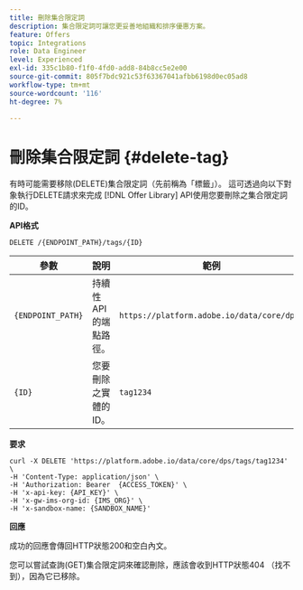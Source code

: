 ```yaml
---
title: 刪除集合限定詞
description: 集合限定詞可讓您更妥善地組織和排序優惠方案。
feature: Offers
topic: Integrations
role: Data Engineer
level: Experienced
exl-id: 335c1b80-f1f0-4fd0-add8-84b8cc5e2e00
source-git-commit: 805f7bdc921c53f63367041afbb6198d0ec05ad8
workflow-type: tm+mt
source-wordcount: '116'
ht-degree: 7%

---
```


# 刪除集合限定詞 {#delete-tag}

有時可能需要移除(DELETE)集合限定詞（先前稱為「標籤」）。 這可透過向以下對象執行DELETE請求來完成 [!DNL Offer Library] API使用您要刪除之集合限定詞的ID。

**API格式**

```http
DELETE /{ENDPOINT_PATH}/tags/{ID}
```

| 參數 | 說明 | 範例 |
| --------- | ----------- | ------- |
| `{ENDPOINT_PATH}` | 持續性API的端點路徑。 | `https://platform.adobe.io/data/core/dps/` |
| `{ID}` | 您要刪除之實體的ID。 | `tag1234` |

**要求**

```shell
curl -X DELETE 'https://platform.adobe.io/data/core/dps/tags/tag1234' \
-H 'Content-Type: application/json' \
-H 'Authorization: Bearer  {ACCESS_TOKEN}' \
-H 'x-api-key: {API_KEY}' \
-H 'x-gw-ims-org-id: {IMS_ORG}' \
-H 'x-sandbox-name: {SANDBOX_NAME}'
```

**回應**

成功的回應會傳回HTTP狀態200和空白內文。

您可以嘗試查詢(GET)集合限定詞來確認刪除，應該會收到HTTP狀態404 （找不到），因為它已移除。